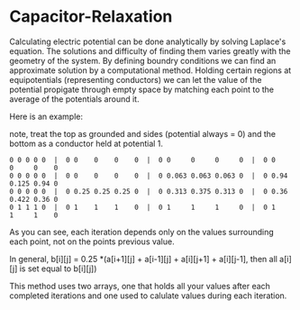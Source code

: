 # Capacitor-Relaxation

  Calculating electric potential can be done analytically by solving Laplace's equation. The solutions and difficulty of finding them varies greatly with the geometry of the system. By defining boundry conditions we can find an approximate solution by a computational method. Holding certain regions at equipotentials (representing conductors) we can let the value of the potential propigate through empty space by matching each point to the average of the potentials around it.
  
  Here is an example:
  
  note, treat the top as grounded and sides (potential always = 0) and the bottom as a conductor held at potential 1.
  
    0 0 0 0 0  |  0 0    0    0    0  |  0 0     0     0     0  |  0 0    0     0    0
    0 0 0 0 0  |  0 0    0    0    0  |  0 0.063 0.063 0.063 0  |  0 0.94 0.125 0.94 0 
    0 0 0 0 0  |  0 0.25 0.25 0.25 0  |  0 0.313 0.375 0.313 0  |  0 0.36 0.422 0.36 0
    0 1 1 1 0  |  0 1    1    1    0  |  0 1     1     1     0  |  0 1    1     1    0 
    

As you can see, each iteration depends only on the values surrounding each point, not on the points previous value.

In general,  b[i][j] = 0.25 *(a[i+1][j] + a[i-1][j] + a[i][j+1] + a[i][j-1], then all a[i][j] is set equal to b[i][j])

This method uses two arrays, one that holds all your values after each completed iterations and one used to calulate values during each iteration.
